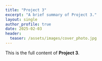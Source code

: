 ```yaml
---
title: "Project 3"
excerpt: "A brief summary of Project 3."
layout: single
author_profile: true
date: 2025-02-03
header:
  teaser: /assets/images/cover_photo.jpg
---
```

This is the full content of **Project 3**.